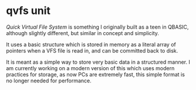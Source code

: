 # qvfs unit

*Quick Virtual File System* is something I originally built as a teen in QBASIC, although slightly different, but similar in concept and simplicity.

It uses a basic structure which is stored in memory as a literal array of pointers when a VFS file is read in, and can be committed back to disk.

It is meant as a simple way to store very basic data in a structured manner.  I am currently working on a modern version of this which uses modern practices for storage, as now PCs are extremely fast, this simple format is no longer needed for performance.
